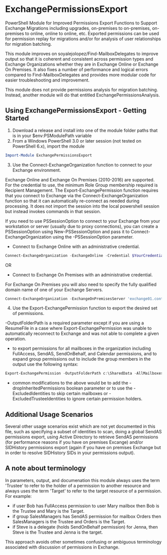 # ExchangePermissionsExport

PowerShell Module for Improved Permissions Export Functions to Support Exchange Migrations including upgrades, on-premises to on-premises, on-premises to online, online to online, etc. Exported permissions can be used for permission replay for migrations and/or for analysis of user relationships for migration batching.

This module improves on soyalejolopez/Find-MailboxDelegates to improve output so that it is coherent and consistent across permission types and Exchange Organizations whether they are in Exchange Online or Exchange On Premises.  It also fixes a number of performance and logical errors compared to Find-MailboxDelegates and provides more modular code for easier troubleshooting and improvement.

This module does not provide permissions analysis for migration batching.  Instead, another module will do that entitled ExchangePermissionsAnalysis.

## Using ExchangePermissionsExport - Getting Started

1. Download a release and install into one of the module folder paths that is in your $env:PSModulePath variable
2. From a Windows PowerShell 3.0 or later session (not tested on PowerShell 6.x), import the module

```powershell
Import-Module ExchangePermissionsExport
```

3. Use the Connect-ExchangeOrganization function to connect to your Exchange environment.  

Exchange Online and Exchange On Premises (2010-2016) are supported. For the credential to use, the minimum Role Group membership required is Recipient Management.  The Export-ExchangePermission function requires that you connect to Exchange via the Connect-ExchangeOrganization function so that it can automatically re-connect as needed during processing. It does not import the session into the local powershell session but instead invokes commands in that session.

If you need to use PSSessionOption to connect to your Exchange from your workstation or server (usually due to proxy connections), you can create a PSSessionOption using New-PSSessionOption and pass it to Connect-ExchangeOrganization using the -PSSessionOption parameter.

- Connect to Exchange Online with an administrative credential.

```powershell
Connect-ExchangeOrganization -ExchangeOnline -Credential $YourCredential
```

OR

- Connect to Exchange On Premises with an administrative credential.

For Exchange On Premises you will also need to specify the fully qualified domain name of one of your Exchange Servers.

```powershell
Connect-ExchangeOrganization -ExchangeOnPremisesServer 'exchange01.contoso.com' -Credential $YourCredential
```

4. Use the Export-ExchangePermission function to export the desired set of permissions.

-OutputFolderPath is a required parameter except if you are using a ResumeFile in a case where Export-ExchangePermission was unable to automatically reconnect to Exchange and was not able to complete a given operation.

- to export permissions for all mailboxes in the organization including FullAccess, SendAS, SendOnBehalf, and Calendar permissions, and to expand group permissions out to include the group members in the output use the following syntax:

```powershell
Export-ExchangePermission -OutputFolderPath c:\SharedData -AllMailboxes
```

- common modifications to the above would be to add the -dropInheritedPermissions boolean parameter or to use the -ExcludedIdentities to skip certain mailboxes or -ExcludedTrusteeIdentities to ignore certain permission holders.

## Additional Usage Scenarios

Several other usage scenarios exist which are not yet documented in this file, such as specifying a subset of identities to scan, doing a global SendAS permissions export, using Active Directory to retrieve SendAS permissions (for performance reasons if you have on premises Excange) and/or SIDHistory permissions export (again if you have on premises Exchange but in order to resolve SIDHistory SIDs in your permissions output).

## A note about terminology

In parameters, output, and documenation this module always uses the term 'Trustee' to refer to the holder of a permission to another resource and always uses the term 'Target' to refer to the target resource of a permission.  For example:

 - if user Bob has FullAccess permission to user Mary mailbox then Bob is the Trustee and Mary is the Target.
 - if group SalesManagers has SendAS permission for mailbox Orders then SalesManagers is the Trustee and Orders is the Target.
 - if Steve is a delegate (holds SendOnBehalf permission) for Jenna, then Steve is the Trustee and Jenna is the target.

This approach avoids other sometimes confusing or ambiguous terminology associated with discussion of permissions in Exchange.  
